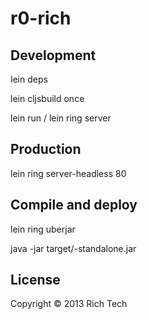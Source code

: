 # r0-rich

## Development

lein deps

lein cljsbuild once

lein run / lein ring server

## Production

lein ring server-headless 80

## Compile and deploy

lein ring uberjar

java -jar target/<filename>-standalone.jar

## License

Copyright © 2013 Rich Tech
